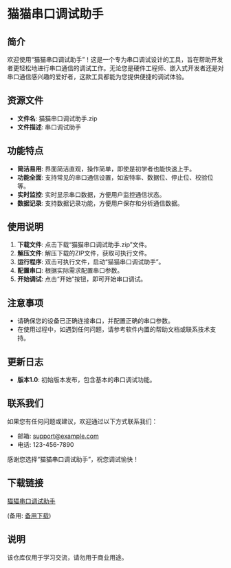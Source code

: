 # 猫猫串口调试助手

## 简介

欢迎使用“猫猫串口调试助手”！这是一个专为串口调试设计的工具，旨在帮助开发者更轻松地进行串口通信的调试工作。无论您是硬件工程师、嵌入式开发者还是对串口通信感兴趣的爱好者，这款工具都能为您提供便捷的调试体验。

## 资源文件

- **文件名**: 猫猫串口调试助手.zip
- **文件描述**: 串口调试助手

## 功能特点

- **简洁易用**: 界面简洁直观，操作简单，即使是初学者也能快速上手。
- **功能全面**: 支持常见的串口通信设置，如波特率、数据位、停止位、校验位等。
- **实时监控**: 实时显示串口数据，方便用户监控通信状态。
- **数据记录**: 支持数据记录功能，方便用户保存和分析通信数据。

## 使用说明

1. **下载文件**: 点击下载“猫猫串口调试助手.zip”文件。
2. **解压文件**: 解压下载的ZIP文件，获取可执行文件。
3. **运行程序**: 双击可执行文件，启动“猫猫串口调试助手”。
4. **配置串口**: 根据实际需求配置串口参数。
5. **开始调试**: 点击“开始”按钮，即可开始串口调试。

## 注意事项

- 请确保您的设备已正确连接串口，并配置正确的串口参数。
- 在使用过程中，如遇到任何问题，请参考软件内置的帮助文档或联系技术支持。

## 更新日志

- **版本1.0**: 初始版本发布，包含基本的串口调试功能。

## 联系我们

如果您有任何问题或建议，欢迎通过以下方式联系我们：

- 邮箱: support@example.com
- 电话: 123-456-7890

感谢您选择“猫猫串口调试助手”，祝您调试愉快！

## 下载链接
[猫猫串口调试助手](https://pan.quark.cn/s/9075957ecf27) 

(备用: [备用下载](https://pan.baidu.com/s/1hVlEpwty9hUYowd1MDenNw?pwd=1234))

## 说明

该仓库仅用于学习交流，请勿用于商业用途。
